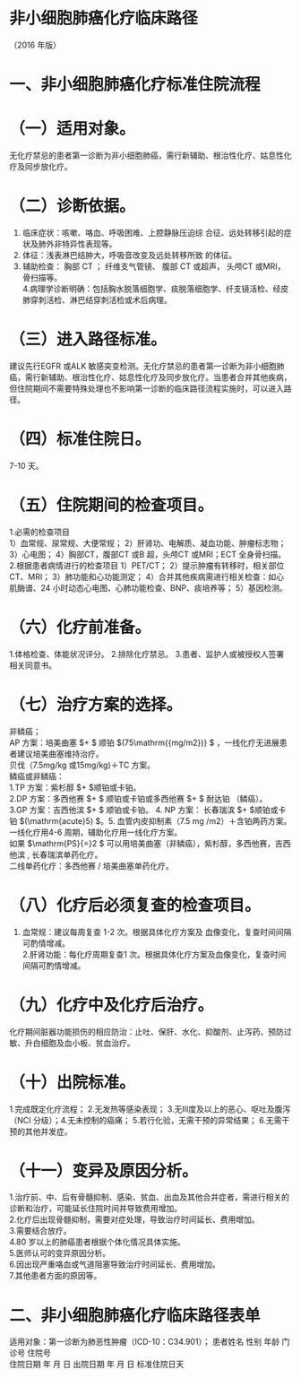 # 非小细胞肺癌化疗临床路径  
（2016 年版）  
# 一、非小细胞肺癌化疗标准住院流程  
# （一）适用对象。  
无化疗禁忌的患者第一诊断为非小细胞肺癌，需行新辅助、根治性化疗、姑息性化疗及同步放化疗。  
# （二）诊断依据。  
1. 临床症状：咳嗽、咯血、呼吸困难、上腔静脉压迫综 合征、远处转移引起的症状及肺外非特异性表现等。  
2. 体征：浅表淋巴结肿大，呼吸音改变及远处转移所致 的体征。  
3. 辅助检查： 胸部 CT ； 纤维支气管镜、 腹部 CT  或超声， 头颅CT 或MRI，骨扫描等。  
4.病理学诊断明确：包括胸水脱落细胞学、痰脱落细胞学、纤支镜活检、经皮肺穿刺活检、淋巴结穿刺活检或术后病理。  
# （三）进入路径标准。  
建议先行EGFR 或ALK 敏感突变检测。无化疗禁忌的患者第一诊断为非小细胞肺癌，需行新辅助、根治性化疗、姑息性化疗及同步放化疗。当患者合并其他疾病，但住院期间不需要特殊处理也不影响第一诊断的临床路径流程实施时，可以进入路径。  
# （四）标准住院日。  
7-10 天。  
# （五）住院期间的检查项目。  
1.必需的检查项目  
1）血常规、尿常规、大便常规； 2）肝肾功、电解质、凝血功能、肿瘤标志物；          3）心电图； 4）胸部CT，腹部CT 或B 超，头颅CT 或MRI；ECT 全身骨扫描。 2.根据患者病情进行的检查项目 1）PET/CT； 2）提示肿瘤有转移时，相关部位CT、MRI； 3）肺功能和心功能测定； 4）合并其他疾病需进行相关检查：如心肌酶谱、24 小时动态心电图、心肺功能检查、BNP、痰培养等； 5）基因检测。  
# （六）化疗前准备。  
1.体格检查、体能状况评分。 2.排除化疗禁忌。 3.患者、监护人或被授权人签署相关同意书。  
# （七）治疗方案的选择。  
非鳞癌；  
AP  方案：培美曲塞 $+ $ 顺铂 $(75\mathrm{{mg/m2})} $ ，一线化疗无进展患 者建议培美曲塞维持治疗。  
贝伐（7.5mg/kg 或15mg/kg)＋TC 方案。  
鳞癌或非鳞癌：  
1.TP 方案：紫杉醇 $+ $顺铂或卡铂。  
2.DP  方案：多西他赛 $+ $ 顺铂或卡铂或多西他赛 $+ $ 耐达铂 （鳞癌）。  
3.GP  方案：吉西他滨 $+ $ 顺铂或卡铂。 4. NP 方案： 长春瑞滨 $+ $顺铂或卡铂 $(\mathrm{acute}5) $。5. 血管内皮抑制素（7.5 mg /m2）＋含铂两药方案。一线化疗用4-6 周期，辅助化疗用一线化疗方案。  
如果 $\mathrm{PS}{=}2 $ 可以用培美曲塞（非鳞癌），紫杉醇，多西他赛，吉西他滨 , 长春瑞滨单药化疗。  
二线单药化疗：多西他赛 / 培美曲塞单药化疗。  
# （八）化疗后必须复查的检查项目。  
1. 血常规：建议每周复查 1-2  次。根据具体化疗方案及 血像变化，复查时间间隔可酌情增减。  
2.肝肾功能：每化疗周期复查1 次。根据具体化疗方案及血像变化，复查时间间隔可酌情增减。  
# （九）化疗中及化疗后治疗。  
化疗期间脏器功能损伤的相应防治：止吐、保肝、水化、抑酸剂、止泻药、预防过敏、升白细胞及血小板、贫血治疗。  
# （十）出院标准。  
1.完成既定化疗流程； 2.无发热等感染表现； 3.无Ⅲ度及以上的恶心、呕吐及腹泻（NCI 分级）；4.无未控制的癌痛； 5.若行化验，无需干预的异常结果； 6.无需干预的其他并发症。  
# （十一）变异及原因分析。  
1.治疗前、中、后有骨髓抑制、感染、贫血、出血及其他合并症者，需进行相关的诊断和治疗，可能延长住院时间并导致费用增加。  
2.化疗后出现骨髓抑制，需要对症处理，导致治疗时间延长、费用增加。  
3.需要结合放疗。  
4.80 岁以上的肺癌患者根据个体化情况具体实施。  
5.医师认可的变异原因分析。  
6.因出现严重咯血或气道阻塞导致治疗时间延长、费用增加。  
7.其他患者方面的原因等。  
# 二、非小细胞肺癌化疗临床路径表单  
适用对象：第一诊断为肺恶性肿瘤（ICD-10：C34.901）； 患者姓名  性别       年龄  门诊号   住院号  
住院日期  年 月 日   出院日期    年  月   日    标准住院日天  

